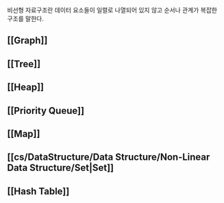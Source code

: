 비선형 자료구조란 데이터 요소들이 일렬로 나열되어 있지 않고 순서나 관계가 복잡한 구조를 말한다.

## [[Graph]]
## [[Tree]]
## [[Heap]]
## [[Priority Queue]]
## [[Map]]
## [[cs/DataStructure/Data Structure/Non-Linear Data Structure/Set|Set]]
## [[Hash Table]]